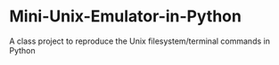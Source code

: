 # Mini-Unix-Emulator-in-Python
A class project to reproduce the Unix filesystem/terminal commands in Python
